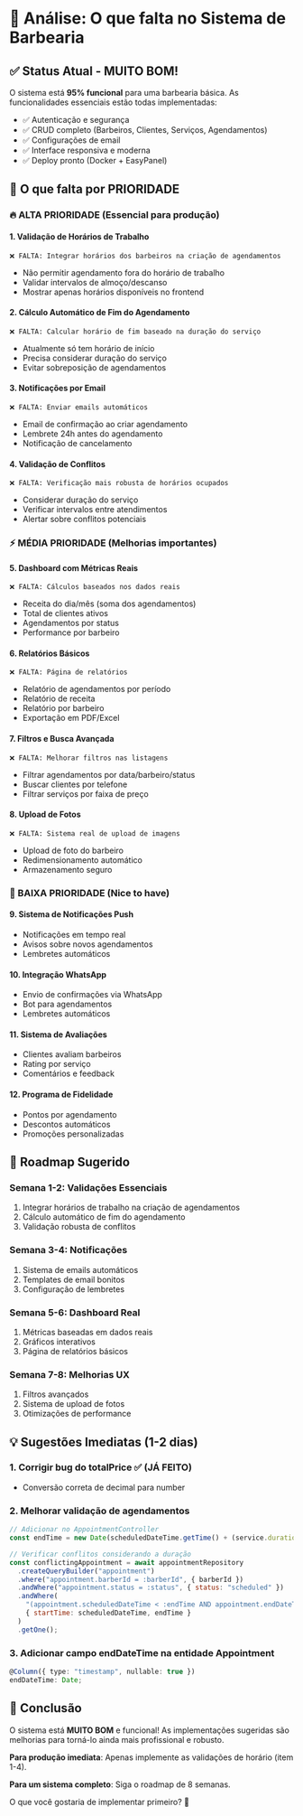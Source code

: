 # 🎯 Análise: O que falta no Sistema de Barbearia

## ✅ **Status Atual - MUITO BOM!**

O sistema está **95% funcional** para uma barbearia básica. As funcionalidades essenciais estão todas implementadas:

- ✅ Autenticação e segurança
- ✅ CRUD completo (Barbeiros, Clientes, Serviços, Agendamentos)
- ✅ Configurações de email
- ✅ Interface responsiva e moderna
- ✅ Deploy pronto (Docker + EasyPanel)

## 🎯 **O que falta por PRIORIDADE**

### **🔥 ALTA PRIORIDADE (Essencial para produção)**

#### **1. Validação de Horários de Trabalho**
```
❌ FALTA: Integrar horários dos barbeiros na criação de agendamentos
```
- Não permitir agendamento fora do horário de trabalho
- Validar intervalos de almoço/descanso
- Mostrar apenas horários disponíveis no frontend

#### **2. Cálculo Automático de Fim do Agendamento**
```
❌ FALTA: Calcular horário de fim baseado na duração do serviço
```
- Atualmente só tem horário de início
- Precisa considerar duração do serviço
- Evitar sobreposição de agendamentos

#### **3. Notificações por Email**
```
❌ FALTA: Enviar emails automáticos
```
- Email de confirmação ao criar agendamento
- Lembrete 24h antes do agendamento
- Notificação de cancelamento

#### **4. Validação de Conflitos**
```
❌ FALTA: Verificação mais robusta de horários ocupados
```
- Considerar duração do serviço
- Verificar intervalos entre atendimentos
- Alertar sobre conflitos potenciais

### **⚡ MÉDIA PRIORIDADE (Melhorias importantes)**

#### **5. Dashboard com Métricas Reais**
```
❌ FALTA: Cálculos baseados nos dados reais
```
- Receita do dia/mês (soma dos agendamentos)
- Total de clientes ativos
- Agendamentos por status
- Performance por barbeiro

#### **6. Relatórios Básicos**
```
❌ FALTA: Página de relatórios
```
- Relatório de agendamentos por período
- Relatório de receita
- Relatório por barbeiro
- Exportação em PDF/Excel

#### **7. Filtros e Busca Avançada**
```
❌ FALTA: Melhorar filtros nas listagens
```
- Filtrar agendamentos por data/barbeiro/status
- Buscar clientes por telefone
- Filtrar serviços por faixa de preço

#### **8. Upload de Fotos**
```
❌ FALTA: Sistema real de upload de imagens
```
- Upload de foto do barbeiro
- Redimensionamento automático
- Armazenamento seguro

### **🔄 BAIXA PRIORIDADE (Nice to have)**

#### **9. Sistema de Notificações Push**
- Notificações em tempo real
- Avisos sobre novos agendamentos
- Lembretes automáticos

#### **10. Integração WhatsApp**
- Envio de confirmações via WhatsApp
- Bot para agendamentos
- Lembretes automáticos

#### **11. Sistema de Avaliações**
- Clientes avaliam barbeiros
- Rating por serviço
- Comentários e feedback

#### **12. Programa de Fidelidade**
- Pontos por agendamento
- Descontos automáticos
- Promoções personalizadas

## 🚀 **Roadmap Sugerido**

### **Semana 1-2: Validações Essenciais**
1. Integrar horários de trabalho na criação de agendamentos
2. Cálculo automático de fim do agendamento
3. Validação robusta de conflitos

### **Semana 3-4: Notificações**
1. Sistema de emails automáticos
2. Templates de email bonitos
3. Configuração de lembretes

### **Semana 5-6: Dashboard Real**
1. Métricas baseadas em dados reais
2. Gráficos interativos
3. Página de relatórios básicos

### **Semana 7-8: Melhorias UX**
1. Filtros avançados
2. Sistema de upload de fotos
3. Otimizações de performance

## 💡 **Sugestões Imediatas (1-2 dias)**

### **1. Corrigir bug do totalPrice** ✅ (JÁ FEITO)
- Conversão correta de decimal para number

### **2. Melhorar validação de agendamentos**
```javascript
// Adicionar no AppointmentController
const endTime = new Date(scheduledDateTime.getTime() + (service.duration * 60000));

// Verificar conflitos considerando a duração
const conflictingAppointment = await appointmentRepository
  .createQueryBuilder("appointment")
  .where("appointment.barberId = :barberId", { barberId })
  .andWhere("appointment.status = :status", { status: "scheduled" })
  .andWhere(
    "(appointment.scheduledDateTime < :endTime AND appointment.endDateTime > :startTime)",
    { startTime: scheduledDateTime, endTime }
  )
  .getOne();
```

### **3. Adicionar campo endDateTime na entidade Appointment**
```typescript
@Column({ type: "timestamp", nullable: true })
endDateTime: Date;
```

## 🎯 **Conclusão**

O sistema está **MUITO BOM** e funcional! As implementações sugeridas são melhorias para torná-lo ainda mais profissional e robusto.

**Para produção imediata**: Apenas implemente as validações de horário (item 1-4).

**Para um sistema completo**: Siga o roadmap de 8 semanas.

O que você gostaria de implementar primeiro? 🚀
